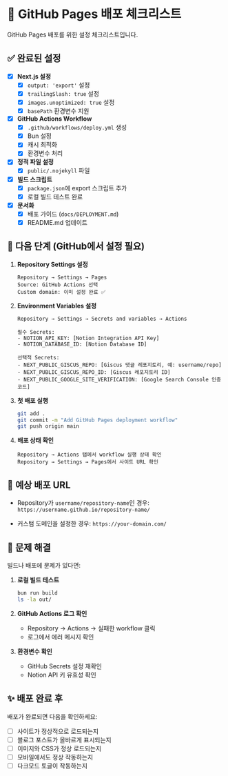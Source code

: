 # 🔧 GitHub Pages 배포 체크리스트

GitHub Pages 배포를 위한 설정 체크리스트입니다.

## ✅ 완료된 설정

- [x] **Next.js 설정**
  - [x] `output: 'export'` 설정
  - [x] `trailingSlash: true` 설정  
  - [x] `images.unoptimized: true` 설정
  - [x] `basePath` 환경변수 지원

- [x] **GitHub Actions Workflow**
  - [x] `.github/workflows/deploy.yml` 생성
  - [x] Bun 설정
  - [x] 캐시 최적화
  - [x] 환경변수 처리

- [x] **정적 파일 설정**
  - [x] `public/.nojekyll` 파일

- [x] **빌드 스크립트**
  - [x] `package.json`에 export 스크립트 추가
  - [x] 로컬 빌드 테스트 완료

- [x] **문서화**
  - [x] 배포 가이드 (`docs/DEPLOYMENT.md`)
  - [x] README.md 업데이트

## 🚀 다음 단계 (GitHub에서 설정 필요)

1. **Repository Settings 설정**
   ```
   Repository → Settings → Pages
   Source: GitHub Actions 선택
   Custom domain: 이미 설정 완료 ✅
   ```

2. **Environment Variables 설정**
   ```
   Repository → Settings → Secrets and variables → Actions
   
   필수 Secrets:
   - NOTION_API_KEY: [Notion Integration API Key]
   - NOTION_DATABASE_ID: [Notion Database ID]
   
   선택적 Secrets:
   - NEXT_PUBLIC_GISCUS_REPO: [Giscus 댓글 레포지토리, 예: username/repo]
   - NEXT_PUBLIC_GISCUS_REPO_ID: [Giscus 레포지토리 ID]
   - NEXT_PUBLIC_GOOGLE_SITE_VERIFICATION: [Google Search Console 인증 코드]
   ```

3. **첫 배포 실행**
   ```bash
   git add .
   git commit -m "Add GitHub Pages deployment workflow"
   git push origin main
   ```

4. **배포 상태 확인**
   ```
   Repository → Actions 탭에서 workflow 실행 상태 확인
   Repository → Settings → Pages에서 사이트 URL 확인
   ```

## 🔗 예상 배포 URL

- Repository가 `username/repository-name`인 경우:
  `https://username.github.io/repository-name/`

- 커스텀 도메인을 설정한 경우:
  `https://your-domain.com/`

## 🐛 문제 해결

빌드나 배포에 문제가 있다면:

1. **로컬 빌드 테스트**
   ```bash
   bun run build
   ls -la out/
   ```

2. **GitHub Actions 로그 확인**
   - Repository → Actions → 실패한 workflow 클릭
   - 로그에서 에러 메시지 확인

3. **환경변수 확인**
   - GitHub Secrets 설정 재확인
   - Notion API 키 유효성 확인

## ✨ 배포 완료 후

배포가 완료되면 다음을 확인하세요:

- [ ] 사이트가 정상적으로 로드되는지
- [ ] 블로그 포스트가 올바르게 표시되는지  
- [ ] 이미지와 CSS가 정상 로드되는지
- [ ] 모바일에서도 정상 작동하는지
- [ ] 다크모드 토글이 작동하는지

